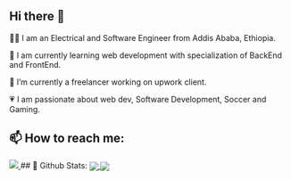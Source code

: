 
## Hi there 👋

👩‍💻  I am an Electrical and Software Engineer from Addis Ababa, Ethiopia.


🌱  I am currently learning web development with specialization of BackEnd and FrontEnd.


🔭 I’m currently a freelancer working on upwork client.


💗 I am passionate about web dev, Software Development, Soccer and Gaming.


## 📫 How to reach me:

<a href="https://www.linkedin.com/in/dagmawi-theodros-a56a3b23b/">
  <img src="https://img.shields.io/badge/LinkedIn-0077B5?style=for-the-badge&logo=linkedin&logoColor=white" />
</a>
## 🌈 Github Stats:

<a href="https://github.com/dagmawitheodros/github-readme-stats">
  <img align="center" src="https://github-readme-stats.vercel.app/api?username=EYOELTEKLE&count_private=true&show_icons=true&theme=jolly" />
</a>

<a href="https://github.com/dagmawitheodros/github-readme-stats">
  <img align="center" src="https://github-readme-stats.vercel.app/api/top-langs/?username=dagmawitheodros&layout=compact&theme=jolly" />
</a>


